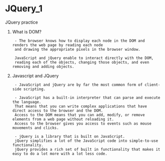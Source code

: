 # JQuery_1
JQuery practice 

1. What is  DOM?

        - The browser knows how to display each node in the DOM and renders the web page by reading each node 
        and drawing the appropriate pixels in the browser window. 
        
        JavaScript and jQuery enable to interact directly with the DOM, 
        reading each of the objects, changing those objects, and even removing and adding objects.

2. Javascript and JQuery

        - JavaScript and jQuery are by far the most common form of client-side scripting.

        - JavaScript has a built-in interpreter that can parse and execute the language. 
        That means that you can write complex applications that have direct access to the browser and the DOM.
        Access to the DOM means that you can add, modify, or remove elements from a web page without reloading it. 
        Access to the browser gives you access to events such as mouse movements and clicks. 

        - jQuery is a library that is built on JavaScript. 
        jQuery simplifies a lot of the JavaScript code into simple-to-use functionality. 
        jQuery provides a rich set of built in functionality that makes it easy to do a lot more with a lot less code. 
